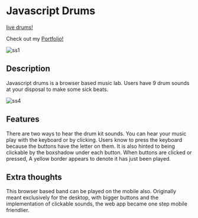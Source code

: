 # Javascript Drums

[live drums!](https://skdkim.github.io/jsDrums/)

Check out my [Portfolio!](http://www.davidkim.tech/)

![ss1](https://github.com/skdkim/jsDrums/blob/master/images/ss1.jpg)

## Description

Javascript drums is a browser based music lab. Users have 9 drum sounds at your disposal to make some sick beats.

![ss4](https://github.com/skdkim/jsDrums/blob/master/images/ss4.jpg)

## Features

There are two ways to hear the drum kit sounds. You can hear your music play with the keyboard or by clicking.
Users know to press the keyboard because the buttons have the letter on them.
It is also hinted to being clickable by the boxshadow under each button.
When buttons are clicked or pressed, A yellow border appears to denote it has just been played.

## Extra thoughts

This browser based band can be played on the mobile also.
Originally meant exclusively for the desktop, with bigger buttons and the implementation of clickable sounds, the web app became one step mobile friendlier.
